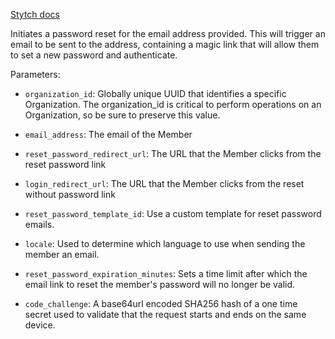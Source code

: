 [Stytch docs](https://stytch.com/docs/api/password-email-reset-start)

Initiates a password reset for the email address provided. This will trigger an email to be sent to the address, containing a magic link that will allow them to set a new password and authenticate.

Parameters:

- `organization_id`: Globally unique UUID that identifies a specific Organization. The organization_id is critical to perform operations on an Organization, so be sure to preserve this value.

- `email_address`: The email of the Member

- `reset_password_redirect_url`: The URL that the Member clicks from the reset password link

- `login_redirect_url`: The URL that the Member clicks from the reset without password link

- `reset_password_template_id`: Use a custom template for reset password emails.

- `locale`: Used to determine which language to use when sending the member an email. 

- `reset_password_expiration_minutes`: Sets a time limit after which the email link to reset the member's password will no longer be valid.

- `code_challenge`: A base64url encoded SHA256 hash of a one time secret used to validate that the request starts and ends on the same device.